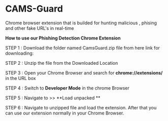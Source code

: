 # CAMS-Guard
Chrome browser extension that is builded for hunting malicious , phising and other fake URL's in real-time


**How to use our Phishing Detection Chrome Extension**

STEP 1 : Download the folder named CamsGuard.zip file from here
          link for downloading:

STEP 2 : Unzip the file from the Downloaded Location

STEP 3 : Open your Chrome Browser and search for **chrome://extensions/** in the URL box

STEP 4 : Switch to **Developer Mode** in the chrome Browser

STEP 5 : Navigate to >> **Load unpacked **

STEP 6 : Navigate to unzipped file and load the extension. After that you can use our extension normally in your Chrome Browser.

